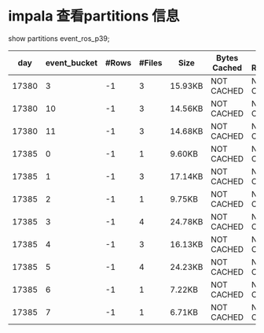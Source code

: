 # impala 查看partitions 信息
show partitions event_ros_p39;

day   | event_bucket | #Rows | #Files | Size    | Bytes Cached | Cache Replication | Format  | Incremental stats | Location                                                                                        |
|-------|--------------|------|--------|---------|--------------|-------------------|---------|-------------------|-------------------------------------------------------------------------------------------------|
| 17380 | 3            | -1    | 3      | 15.93KB | NOT CACHED   | NOT CACHED        | PARQUET | false             | hdfs://data01.yinke.sa:8020/sa/data/39/event/17380/3/.snapshot/20170809_102906-0-1502245746601  |
| 17380 | 10           | -1    | 3      | 14.56KB | NOT CACHED   | NOT CACHED        | PARQUET | false             | hdfs://data01.yinke.sa:8020/sa/data/39/event/17380/10/.snapshot/20170809_102906-0-1502245746601 |
| 17380 | 11           | -1    | 3      | 14.68KB | NOT CACHED   | NOT CACHED        | PARQUET | false             | hdfs://data01.yinke.sa:8020/sa/data/39/event/17380/11/.snapshot/20170809_102906-0-1502245746601 |
| 17385 | 0            | -1    | 1      | 9.60KB  | NOT CACHED   | NOT CACHED        | PARQUET | false             | hdfs://data01.yinke.sa:8020/sa/data/39/event/17385/0/.snapshot/20170808_014156-0-1502127716911  |
| 17385 | 1            | -1    | 3      | 17.14KB | NOT CACHED   | NOT CACHED        | PARQUET | false             | hdfs://data01.yinke.sa:8020/sa/data/39/event/17385/1/.snapshot/20170807_235233-0-1502121153396  |
| 17385 | 2            | -1    | 1      | 9.75KB  | NOT CACHED   | NOT CACHED        | PARQUET | false             | hdfs://data01.yinke.sa:8020/sa/data/39/event/17385/2/.snapshot/20170808_014219-0-1502127739598  |
| 17385 | 3            | -1    | 4      | 24.78KB | NOT CACHED   | NOT CACHED        | PARQUET | false             | hdfs://data01.yinke.sa:8020/sa/data/39/event/17385/3/.snapshot/20170808_012715-0-1502126835050  |
| 17385 | 4            | -1    | 3      | 16.13KB | NOT CACHED   | NOT CACHED        | PARQUET | false             | hdfs://data01.yinke.sa:8020/sa/data/39/event/17385/4/.snapshot/20170807_235233-0-1502121153396  |
| 17385 | 5            | -1    | 4      | 24.23KB | NOT CACHED   | NOT CACHED        | PARQUET | false             | hdfs://data01.yinke.sa:8020/sa/data/39/event/17385/5/.snapshot/20170807_235233-0-1502121153396  |
| 17385 | 6            | -1    | 1      | 7.22KB  | NOT CACHED   | NOT CACHED        | PARQUET | false             | hdfs://data01.yinke.sa:8020/sa/data/39/event/17385/6/.snapshot/20170807_205331-0-1502110411007  |
| 17385 | 7            | -1    | 1      | 6.71KB  | NOT CACHED   | NOT CACHED        | PARQUET | false             | hdfs://data01.yinke.sa:8020/sa/data/39/event/17385/7/.snapshot/20170807_205353-0-1502110433779  |

